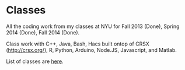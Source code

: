 Classes
=======

All the coding work from my classes at NYU for Fall 2013 (Done), Spring 2014 (Done), Fall 2014 (Done).

Class work with C++, Java, Bash, Hacs built ontop of CRSX (http://crsx.org/), R, Python, Arduino, Node.JS, Javascript, and Matlab.

List of classes are [here](https://github.com/AbhiAgarwal/gallatin).